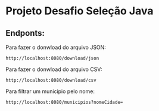 # Projeto Desafio Seleção Java

## Endponts:

Para fazer o donwload do arquivo JSON:
```
http://localhost:8080/download/json
```

Para fazer o donwload do arquivo CSV:
```
http://localhost:8080/download/csv
```

Para filtrar um municipio pelo nome:
```
http://localhost:8080/municipios?nomeCidade=
```
